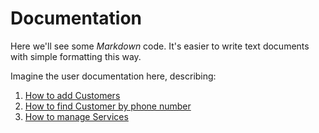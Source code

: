 # Documentation

Here we'll see some *Markdown* code.
It's easier to write text documents with simple formatting this way.

Imagine the user documentation here, describing:
1. [How to add Customers](/customers/add)
2. [How to find Customer by phone number](/customers/query)
3. [How to manage Services](/services)